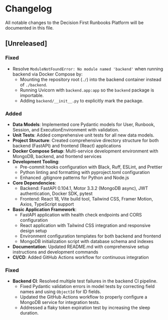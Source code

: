 # Changelog

All notable changes to the Decision First Runbooks Platform will be documented in this file.

## [Unreleased]

### Fixed
- Resolve `ModuleNotFoundError: No module named 'backend'` when running backend via Docker Compose by:
  - Mounting the repository root (`./`) into the backend container instead of `./backend`.
  - Running Uvicorn with `backend.app:app` so the `backend` package is importable.
  - Adding `backend/__init__.py` to explicitly mark the package.

### Added
- **Data Models**: Implemented core Pydantic models for User, Runbook, Session, and ExecutionEnvironment with validation.
- **Unit Tests**: Added comprehensive unit tests for all new data models.
- **Project Structure**: Created comprehensive directory structure for both backend (FastAPI) and frontend (React) applications
- **Docker Compose Setup**: Multi-service development environment with MongoDB, backend, and frontend services
- **Development Tooling**:
  - Pre-commit hooks configuration with Black, Ruff, ESLint, and Prettier
  - Python linting and formatting with pyproject.toml configuration
  - Enhanced .gitignore patterns for Python and Node.js
- **Core Dependencies**:
  - Backend: FastAPI 0.104.1, Motor 3.3.2 (MongoDB async), JWT authentication, Docker SDK, pytest
  - Frontend: React 18, Vite build tool, Tailwind CSS, Framer Motion, Axios, TypeScript support
- **Basic Application Framework**:
  - FastAPI application with health check endpoints and CORS configuration
  - React application with Tailwind CSS integration and responsive design setup
  - Environment configuration templates for both backend and frontend
  - MongoDB initialization script with database schema and indexes
- **Documentation**: Updated README.md with comprehensive setup instructions and development commands
- **CI/CD**: Added GitHub Actions workflow for continuous integration

### Fixed
- **Backend CI**: Resolved multiple test failures in the backend CI pipeline.
  - Fixed Pydantic validation errors in model tests by correcting field names and using `ObjectId` for ID fields.
  - Updated the GitHub Actions workflow to properly configure a MongoDB service for integration tests.
  - Addressed a flaky token expiration test by increasing the sleep duration.
